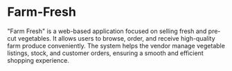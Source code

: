 # Farm-Fresh
"Farm Fresh" is a web-based application focused on selling fresh and pre-cut vegetables. It allows users to browse, order, and receive high-quality farm produce conveniently. The system helps the vendor manage vegetable listings, stock, and customer orders, ensuring a smooth and efficient shopping experience.
